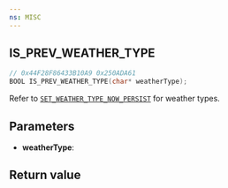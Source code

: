 ```yaml
---
ns: MISC
---
```

## IS_PREV_WEATHER_TYPE

```c
// 0x44F28F86433B10A9 0x250ADA61
BOOL IS_PREV_WEATHER_TYPE(char* weatherType);
```

Refer to [`SET_WEATHER_TYPE_NOW_PERSIST`](#_0xED712CA327900C8A) for weather types.

## Parameters
* **weatherType**: 

## Return value
